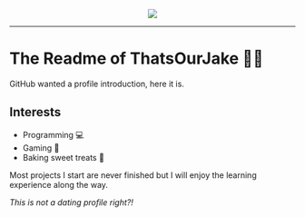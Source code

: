 <p align="center"><img src="https://sdk.bitmoji.com/render/panel/a9d3fb21-c7c8-454c-861a-643f44bf9673-ca33aa21-f186-441c-ac5b-260fffa488c3-v1.png?transparent=1&palette=1" /></p>

---

# The Readme of ThatsOurJake 👋🏻
GitHub wanted a profile introduction, here it is.

## Interests
- Programming 💻
- Gaming 👾
- Baking sweet treats 🍰

Most projects I start are never finished but I will enjoy the learning experience along the way.

_This is not a dating profile right?!_
